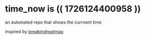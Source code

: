 # time_now is (( 1726124400958 ))

an automated repo that shows the currnent time

inspired by [breakingheatmap](https://github.com/breakingheatmap/breakingheatmap)